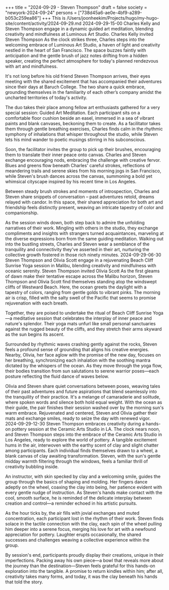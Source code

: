 +++
title = "2024-09-29 - Steven Thompson"
draft = false
society = "newyork-2024-09-24"
persons = ["738d45a6-ae0e-4bf9-a289-b053c259ea86"]
+++
This is /Users/joonheekim/Projects/hugo/my-hugo-site/content/activity/2024-09-29.md
2024-09-29-15-00
Charles Kelly and Steven Thompson engage in a dynamic guided art meditation, blending creativity and mindfulness at Luminous Art Studio.
Charles Kelly invited Steven Thompson
As the clock strikes three, Charles steps into the welcoming embrace of Luminous Art Studio, a haven of light and creativity nestled in the heart of San Francisco. The space buzzes faintly with anticipation and the gentle brush of jazz notes drifting from a hidden speaker, creating the perfect atmosphere for today's planned rendezvous with art and mindfulness.

It's not long before his old friend Steven Thompson arrives, their eyes meeting with the shared excitement that has accompanied their adventures since their days at Baruch College. The two share a quick embrace, grounding themselves in the familiarity of each other’s company amidst the uncharted territories of today's activity.

The duo takes their place among fellow art enthusiasts gathered for a very special session: Guided Art Meditation. Each participant sits on a comfortable floor cushion beside an easel, immersed in a sea of vibrant paints and blank canvases, beckoning them to create. As a facilitator takes them through gentle breathing exercises, Charles finds calm in the rhythmic symphony of inhalations that whisper throughout the studio, while Steven lets his mind wander to poetic musings stirring in his subconscious.

Soon, the facilitator invites the group to pick up their brushes, encouraging them to translate their inner peace onto canvas. Charles and Steven exchange encouraging nods, embracing the challenge with creative fervor. Blues and greens flow beneath Charles' careful strokes, reflections of meandering trails and serene skies from his morning jogs in San Francisco, while Steven's brush dances across the canvas, summoning a bold yet whimsical cityscape inspired by his recent time in Los Angeles.

Between steady brush strokes and moments of introspection, Charles and Steven share snippets of conversation – past adventures retold, dreams relayed with candor. In this space, their shared appreciation for both art and friendship feels distinctly present, weaving an intricate tapestry of color and companionship.

As the session winds down, both step back to admire the unfolding narratives of their work. Mingling with others in the studio, they exchange compliments and insights with strangers turned acquaintances, marveling at the diverse expressions born from the same guiding meditation. Walking out into the bustling streets, Charles and Steven wear a semblance of the tranquility and connectivity they've asserted in their art, nurturing the collective growth fostered in those rich ninety minutes.
2024-09-29-06-30
Steven Thompson and Olivia Scott engage in a rejuvenating Beach Cliff Sunrise Yoga session in Malibu, blending creativity and mindfulness with oceanic serenity.
Steven Thompson invited Olivia Scott
As the first gleams of dawn make their tentative escape across the Malibu horizon, Steven Thompson and Olivia Scott find themselves standing atop the windswept cliffs of Westward Beach. Here, the ocean greets the daylight with a tapestry of colors, ranging from gentle golds to vibrant pinks. The morning air is crisp, filled with the salty swell of the Pacific that seems to promise rejuvenation with each breath.

Together, they are poised to undertake the ritual of Beach Cliff Sunrise Yoga—a meditative session that celebrates the interplay of inner peace and nature's splendor. Their yoga mats unfurl like small personal sanctuaries against the rugged beauty of the cliffs, and they stretch their arms skyward as the sun begins its ascent.

Surrounded by rhythmic waves crashing gently against the rocks, Steven feels a profound sense of grounding that aligns his creative energies. Nearby, Olivia, her face aglow with the promise of the new day, focuses on her breathing, synchronizing each inhalation with the soothing mantra dictated by the whispers of the ocean. As they move through the yoga flow, their bodies transition from sun salutations to serene warrior poses—each posture reflecting the fluid dance of waves below.

Olivia and Steven share quiet conversations between poses, weaving tales of their past adventures and future aspirations that blend seamlessly into the tranquility of their practice. It's a melange of camaraderie and solitude, where spoken words and silence both hold equal weight. With the ocean as their guide, the pair finishes their session washed over by the morning sun's warm embrace. Rejuvenated and centered, Steven and Olivia gather their mats and exchange smiles, ready to seize the day with renewed vigor.
2024-09-29-12-30
Steven Thompson embraces creativity during a hands-on pottery session at the Ceramic Arts Studio in LA.
The clock nears noon, and Steven Thompson steps into the embrace of the Ceramic Arts Studio in Los Angeles, ready to explore the world of pottery. A tangible excitement hums in the air, interwoven with the earthy scent of clay and slight chatter among participants. Each individual finds themselves drawn to a wheel, a blank canvas of clay awaiting transformation. Steven, with the sun's gentle midday warmth filtering through the windows, feels a familiar thrill of creativity bubbling inside.

An instructor, with skin specked by clay and a welcoming smile, guides the group through the basics of shaping and molding. Her fingers dance adeptly on the wheel, coaxing the clay into being, her patience evident with every gentle nudge of instruction. As Steven's hands make contact with the cool, smooth surface, he is reminded of the delicate interplay between creation and control—a reminder echoed in his artistic pursuits.

As the hour ticks by, the air fills with jovial exchanges and muted concentration, each participant lost in the rhythm of their work. Steven finds solace in the tactile connection with the clay, each spin of the wheel pulling him deeper into a serene focus, merging his love for art with a newfound appreciation for pottery. Laughter erupts occasionally, the shared successes and challenges weaving a collective experience within the group.

By session's end, participants proudly display their creations, unique in their imperfections. Packing away his own piece—a bowl that reveals more about the journey than the destination—Steven feels grateful for this hands-on exploration into the tangible. A promise to return kindles within him; after all, creativity takes many forms, and today, it was the clay beneath his hands that told the story.
